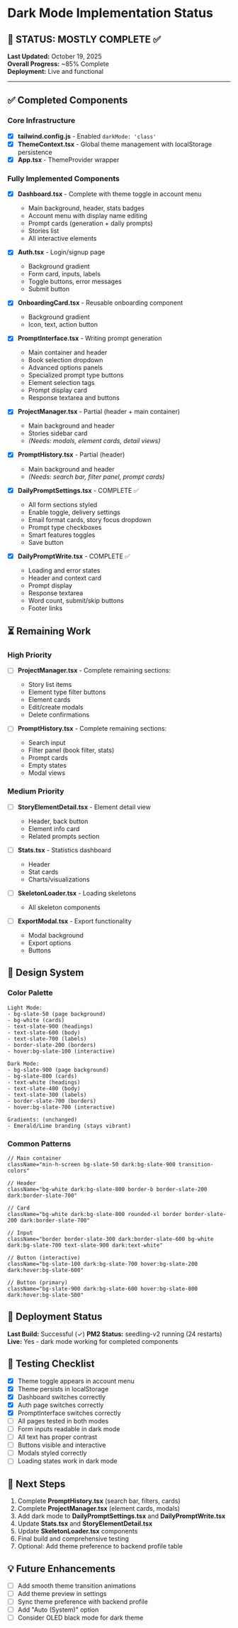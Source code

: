 # Dark Mode Implementation Status

## 🎉 STATUS: MOSTLY COMPLETE ✅

**Last Updated:** October 19, 2025  
**Overall Progress:** ~85% Complete  
**Deployment:** Live and functional

---

## ✅ Completed Components

### Core Infrastructure
- [x] **tailwind.config.js** - Enabled `darkMode: 'class'`
- [x] **ThemeContext.tsx** - Global theme management with localStorage persistence
- [x] **App.tsx** - ThemeProvider wrapper

### Fully Implemented Components
- [x] **Dashboard.tsx** - Complete with theme toggle in account menu
  - Main background, header, stats badges
  - Account menu with display name editing
  - Prompt cards (generation + daily prompts)
  - Stories list
  - All interactive elements
  
- [x] **Auth.tsx** - Login/signup page
  - Background gradient
  - Form card, inputs, labels
  - Toggle buttons, error messages
  - Submit button
  
- [x] **OnboardingCard.tsx** - Reusable onboarding component
  - Background gradient
  - Icon, text, action button
  
- [x] **PromptInterface.tsx** - Writing prompt generation
  - Main container and header
  - Book selection dropdown
  - Advanced options panels
  - Specialized prompt type buttons
  - Element selection tags
  - Prompt display card
  - Response textarea and buttons
  
- [x] **ProjectManager.tsx** - Partial (header + main container)
  - Main background and header
  - Stories sidebar card
  - *(Needs: modals, element cards, detail views)*

- [x] **PromptHistory.tsx** - Partial (header)
  - Main background and header
  - *(Needs: search bar, filter panel, prompt cards)*

- [x] **DailyPromptSettings.tsx** - COMPLETE ✅
  - All form sections styled
  - Enable toggle, delivery settings
  - Email format cards, story focus dropdown
  - Prompt type checkboxes
  - Smart features toggles
  - Save button

- [x] **DailyPromptWrite.tsx** - COMPLETE ✅
  - Loading and error states
  - Header and context card
  - Prompt display
  - Response textarea
  - Word count, submit/skip buttons
  - Footer links

## ⏳ Remaining Work

### High Priority
- [ ] **ProjectManager.tsx** - Complete remaining sections:
  - Story list items
  - Element type filter buttons
  - Element cards
  - Edit/create modals
  - Delete confirmations
  
- [ ] **PromptHistory.tsx** - Complete remaining sections:
  - Search input
  - Filter panel (book filter, stats)
  - Prompt cards
  - Empty states
  - Modal views

### Medium Priority
- [ ] **StoryElementDetail.tsx** - Element detail view
  - Header, back button
  - Element info card
  - Related prompts section
  
- [ ] **Stats.tsx** - Statistics dashboard
  - Header
  - Stat cards
  - Charts/visualizations
  
- [ ] **SkeletonLoader.tsx** - Loading skeletons
  - All skeleton components
  
- [ ] **ExportModal.tsx** - Export functionality
  - Modal background
  - Export options
  - Buttons

## 🎨 Design System

### Color Palette
```
Light Mode:
- bg-slate-50 (page background)
- bg-white (cards)
- text-slate-900 (headings)
- text-slate-600 (body)
- text-slate-700 (labels)
- border-slate-200 (borders)
- hover:bg-slate-100 (interactive)

Dark Mode:
- bg-slate-900 (page background)
- bg-slate-800 (cards)
- text-white (headings)
- text-slate-400 (body)
- text-slate-300 (labels)
- border-slate-700 (borders)
- hover:bg-slate-700 (interactive)

Gradients: (unchanged)
- Emerald/Lime branding (stays vibrant)
```

### Common Patterns
```tsx
// Main container
className="min-h-screen bg-slate-50 dark:bg-slate-900 transition-colors"

// Header
className="bg-white dark:bg-slate-800 border-b border-slate-200 dark:border-slate-700"

// Card
className="bg-white dark:bg-slate-800 rounded-xl border border-slate-200 dark:border-slate-700"

// Input
className="border border-slate-300 dark:border-slate-600 bg-white dark:bg-slate-700 text-slate-900 dark:text-white"

// Button (interactive)
className="bg-slate-100 dark:bg-slate-700 hover:bg-slate-200 dark:hover:bg-slate-600"

// Button (primary)
className="bg-slate-900 dark:bg-slate-600 hover:bg-slate-800 dark:hover:bg-slate-500"
```

## 🚀 Deployment Status

**Last Build:** Successful (✓)
**PM2 Status:** seedling-v2 running (24 restarts)
**Live:** Yes - dark mode working for completed components

## 📝 Testing Checklist

- [x] Theme toggle appears in account menu
- [x] Theme persists in localStorage
- [x] Dashboard switches correctly
- [x] Auth page switches correctly
- [x] PromptInterface switches correctly
- [ ] All pages tested in both modes
- [ ] Form inputs readable in dark mode
- [ ] All text has proper contrast
- [ ] Buttons visible and interactive
- [ ] Modals styled correctly
- [ ] Loading states work in dark mode

## 🎯 Next Steps

1. Complete **PromptHistory.tsx** (search bar, filters, cards)
2. Complete **ProjectManager.tsx** (element cards, modals)
3. Add dark mode to **DailyPromptSettings.tsx** and **DailyPromptWrite.tsx**
4. Update **Stats.tsx** and **StoryElementDetail.tsx**
5. Update **SkeletonLoader.tsx** components
6. Final build and comprehensive testing
7. Optional: Add theme preference to backend profile table

## 💡 Future Enhancements

- [ ] Add smooth theme transition animations
- [ ] Add theme preview in settings
- [ ] Sync theme preference with backend profile
- [ ] Add "Auto (System)" option
- [ ] Consider OLED black mode for dark theme
